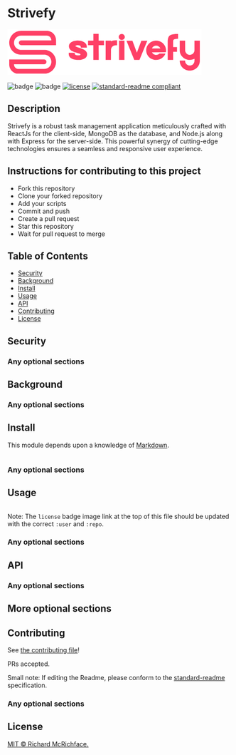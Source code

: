 # Strivefy

![banner](https://github.com/G-V-Utong/strivefy/blob/main/client/public/images/Main%20logo.PNG)

![badge]()
![badge]()
[![license](https://img.shields.io/github/license/G-V-Utong/strivefy.svg)](LICENSE)
[![standard-readme compliant](https://img.shields.io/badge/readme%20style-standard-brightgreen.svg?style=flat-square)](https://github.com/RichardLitt/standard-readme)

## Description

Strivefy is a robust task management application meticulously crafted with ReactJs for the client-side, MongoDB as the database, and Node.js along with Express for the server-side. This powerful synergy of cutting-edge technologies ensures a seamless and responsive user experience.

## Instructions for contributing to this project

- Fork this repository
- Clone your forked repository
- Add your scripts
- Commit and push
- Create a pull request
- Star this repository
- Wait for pull request to merge

## Table of Contents

- [Security](#security)
- [Background](#background)
- [Install](#install)
- [Usage](#usage)
- [API](#api)
- [Contributing](#contributing)
- [License](#license)

## Security

### Any optional sections

## Background

### Any optional sections

## Install

This module depends upon a knowledge of [Markdown]().

```
```

### Any optional sections

## Usage

```
```

Note: The `license` badge image link at the top of this file should be updated with the correct `:user` and `:repo`.

### Any optional sections

## API

### Any optional sections

## More optional sections

## Contributing

See [the contributing file](CONTRIBUTING.md)!

PRs accepted.

Small note: If editing the Readme, please conform to the [standard-readme](https://github.com/RichardLitt/standard-readme) specification.

### Any optional sections

## License

[MIT © Richard McRichface.](../LICENSE)
